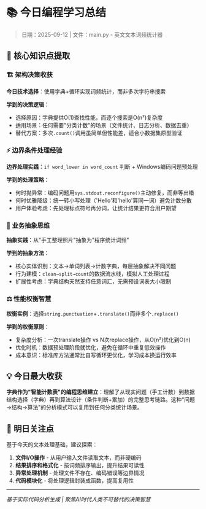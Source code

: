 # 📚 今日编程学习总结
> 日期：2025-09-12 | 文件：main.py - 英文文本词频统计器

## 🧠 核心知识点提取

### 🏗️ 架构决策收获
**今日技术选择**：使用字典+循环实现词频统计，而非多次字符串搜索

**学到的决策逻辑**：
- 选择原因：字典提供O(1)查找性能，而逐个搜索是O(n²)复杂度
- 适用场景：任何需要"分类计数"的场景（文件统计、日志分析、数据去重）
- 替代方案：多次`.count()`调用虽简单但性能差，适合小数据集原型验证

### ⚡ 边界条件处理经验
**边界处理实践**：`if word_lower in word_count` 判断 + Windows编码问题预处理

**学到的处理策略**：
- 何时抛异常：编码问题用`sys.stdout.reconfigure()`主动修复，而非等出错
- 何时优雅降级：统一转小写处理（'Hello'和'hello'算同一词）避免计数分散
- 用户体验考虑：先处理标点符号再分词，让统计结果更符合用户期望

### 🧠 业务抽象思维
**抽象实践**：从"手工整理照片"抽象为"程序统计词频"

**学到的抽象方法**：
- 核心实体识别：文本→单词列表→计数字典，每层抽象解决不同问题
- 行为建模：`clean→split→count`的数据流水线，模拟人工处理过程
- 扩展性考虑：字典结构天然支持任意词汇，无需预设词表大小限制

### ⚖️ 性能权衡智慧
**权衡实例**：选择`string.punctuation`+`.translate()`而非多个`.replace()`

**学到的权衡原则**：
- 复杂度分析：一次translate操作 vs N次replace操作，从O(n²)优化到O(n)
- 优化时机：数据预处理阶段就优化，避免在循环中重复低效操作  
- 成本意识：标准库方法通常比自写循环更优化，学习成本换运行效率

## 💡 今日最大收获
**字典作为"智能计数表"的编程思维建立**：理解了从现实问题（手工计数）到数据结构选择（字典）再到算法设计（条件判断+累加）的完整思考链路。这种"问题→结构→算法"的分析模式可以复用到任何分类统计场景。

## 🎯 明日关注点
基于今天的文本处理基础，建议探索：
1. **文件I/O操作** - 从用户输入文件读取文本，而非硬编码
2. **结果排序和格式化** - 按词频排序输出，提升结果可读性  
3. **异常处理机制** - 处理文件不存在、编码错误等边界情况
4. **代码模块化** - 将处理逻辑封装成函数，提高复用性

---
*基于实际代码分析生成 | 聚焦AI时代人类不可替代的决策智慧*
